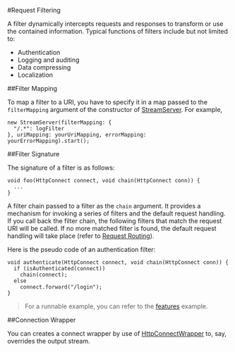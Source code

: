 #Request Filtering

A filter dynamically intercepts requests and responses to transform or use the contained information. Typical functions of filters include but not limited to:

* Authentication
* Logging and auditing
* Data compressing
* Localization

##Filter Mapping

To map a filter to a URI, you have to specify it in a map passed to the `filterMapping` argument of the constructor of [StreamServer](api:stream). For example,

    new StreamServer(filterMapping: {
      "/.*": logFilter
    }, uriMapping: yourUriMapping, errorMapping: yourErrorMapping).start();

##Filter Signature

The signature of a filter is as follows:

    void foo(HttpConnect connect, void chain(HttpConnect conn)) {
      ...
    }

A filter chain passed to a filter as the `chain` argument. It provides a mechanism for invoking a series of filters and the default request handling. If you call back the filter chain, the following filters that match the request URI will be called. If no more matched filter is found, the default request handling will take place (refer to [Request Routing](Request_Routing.md)).

Here is the pseudo code of an authentication filter:

    void authenticate(HttpConnect connect, void chain(HttpConnect conn)) {
      if (isAuthenticated(connect))
        chain(connect);
      else
        connect.forward("/login");
    }

> For a runnable example, you can refer to the [features](source:test) example.

##Connection Wrapper

You can creates a connect wrapper by use of [HttpConnectWrapper](api:stream) to, say, overrides the output stream.

